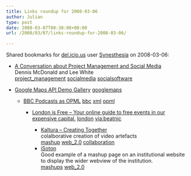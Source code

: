 ```yaml
---
title: Links roundup for 2008-03-06
author: Julian
type: post
date: 2008-03-07T00:30:08+00:00
url: /2008/03/07/links-roundup-for-2008-03-06/

---
```

Shared bookmarks for [del.icio.us][1] user [Synesthesia][2] on 2008-03-06:

  * [A Conversation about Project Management and Social Media][3]  
    Dennis McDonald and Lee White   
    [project_management][4] [socialmedia][5] [socialsoftware][6] 
  * [Google Maps API Demo Gallery][7] 
    [googlemaps][8] </li> 
    
      * [BBC Podcasts as OPML][9] 
        [bbc][10] [xml][11] [opml][12] </li> 
        
          * [London is Free &#8211; Your online guide to free events in our expensive capital.][13] 
            [london][14] [via:beatnic][15] </li> 
            
              * [Kaltura &#8211; Creating Together][16]  
                colalborative creation of video artefacts   
                [mashup][17] [web_2.0][18] [collaboration][19] 
              * [iSoton][20]  
                Good example of a mashup page on an institutional website to display the wider webview of the institution.   
                [mashups][21] [web_2.0][18] </ul>

 [1]: http://del.icio.us/
 [2]: http://del.icio.us/synesthesia
 [3]: http://www.ddmcd.com/managing-technology/a-conversation-about-project-management-and-social-media.html
 [4]: http://del.icio.us/synesthesia/project_management
 [5]: http://del.icio.us/synesthesia/socialmedia
 [6]: http://del.icio.us/synesthesia/socialsoftware
 [7]: http://code.google.com/apis/maps/documentation/demogallery.html
 [8]: http://del.icio.us/synesthesia/googlemaps
 [9]: http://philwilson.org/blog/2008/02/bbc-podcasts-as-opml
 [10]: http://del.icio.us/synesthesia/bbc
 [11]: http://del.icio.us/synesthesia/xml
 [12]: http://del.icio.us/synesthesia/opml
 [13]: http://www.londonisfree.com/
 [14]: http://del.icio.us/synesthesia/london
 [15]: http://del.icio.us/synesthesia/via%3Abeatnic
 [16]: http://www.kaltura.com/
 [17]: http://del.icio.us/synesthesia/mashup
 [18]: http://del.icio.us/synesthesia/web_2.0
 [19]: http://del.icio.us/synesthesia/collaboration
 [20]: http://www.soton.ac.uk/isoton
 [21]: http://del.icio.us/synesthesia/mashups